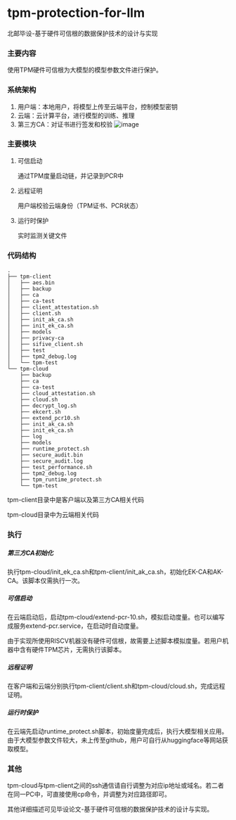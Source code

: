 # tpm-protection-for-llm

北邮毕设-基于硬件可信根的数据保护技术的设计与实现

### 主要内容
使用TPM硬件可信根为大模型的模型参数文件进行保护。

### 系统架构

1. 用户端：本地用户，将模型上传至云端平台，控制模型密钥
2. 云端：云计算平台，进行模型的训练、推理
3. 第三方CA：对证书进行签发和校验
![image](https://github.com/user-attachments/assets/002372a4-ac38-4370-9046-cf4e1f80f052)

### 主要模块
1. 可信启动
   
   通过TPM度量启动链，并记录到PCR中
   
3. 远程证明
   
   用户端校验云端身份（TPM证书、PCR状态）
  
3. 运行时保护

   实时监测关键文件

### 代码结构
```
.
├── tpm-client
│   ├── aes.bin
│   ├── backup
│   ├── ca
│   ├── ca-test
│   ├── client_attestation.sh
│   ├── client.sh
│   ├── init_ak_ca.sh
│   ├── init_ek_ca.sh
│   ├── models
│   ├── privacy-ca
│   ├── sifive_client.sh
│   ├── test
│   ├── tpm2_debug.log
│   └── tpm-test
└── tpm-cloud
    ├── backup
    ├── ca
    ├── ca-test
    ├── cloud_attestation.sh
    ├── cloud.sh
    ├── decrypt_log.sh
    ├── ekcert.sh
    ├── extend_pcr10.sh
    ├── init_ak_ca.sh
    ├── init_ek_ca.sh
    ├── log
    ├── models
    ├── runtime_protect.sh
    ├── secure_audit.bin
    ├── secure_audit.log
    ├── test_performance.sh
    ├── tpm2_debug.log
    ├── tpm_runtime_protect.sh
    └── tpm-test
```
tpm-client目录中是客户端以及第三方CA相关代码

tpm-cloud目录中为云端相关代码

### 执行

##### 第三方CA初始化
执行tpm-cloud/init_ek_ca.sh和tpm-client/init_ak_ca.sh，初始化EK-CA和AK-CA。该脚本仅需执行一次。
##### 可信启动
在云端启动后，启动tpm-cloud/extend-pcr-10.sh，模拟启动度量。也可以编写成服务extend-pcr.service，在启动时自动度量。

由于实现所使用RISCV机器没有硬件可信根，故需要上述脚本模拟度量。若用户机器中含有硬件TPM芯片，无需执行该脚本。
##### 远程证明
在客户端和云端分别执行tpm-client/client.sh和tpm-cloud/cloud.sh，完成远程证明。
##### 运行时保护
在云端先启动runtime_protect.sh脚本，初始度量完成后，执行大模型相关应用。由于大模型参数文件较大，未上传至github，用户可自行从huggingface等网站获取模型。

### 其他
tpm-cloud与tpm-client之间的ssh通信请自行调整为对应ip地址或域名。若二者在同一PC中，可直接使用cp命令，并调整为对应路径即可。

其他详细描述可见毕设论文-基于硬件可信根的数据保护技术的设计与实现。

